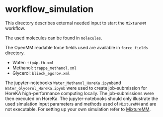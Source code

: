 # workflow_simulation

This directory describes external needed input to start the `MixtureMM` workflow.

The used molecules can be found in `molecules`.

The OpenMM readable force fields used are available in `force_fields` directory.
* Water: `tip4p-fb.xml`
* Methanol: `trappe_methanol.xml`
* Glycerol: `blieck_egorov.xml`

The jupyter-notebooks `Water_Methanol_HoreKa.ipynb`and `Water_Glycerol_HoreKa.ipynb` were used to create job-submission for HoreKA high-performance computing locally. The job-submissions were then executed on HoreKa. The jupyter-notebooks should only illustrate the used simulation input parameters and methods used of `MixtureMM` and are not executable. For setting up your own simulation refer to [MixtureMM](https://coldcoffee97.github.io/mixturemm/). 
